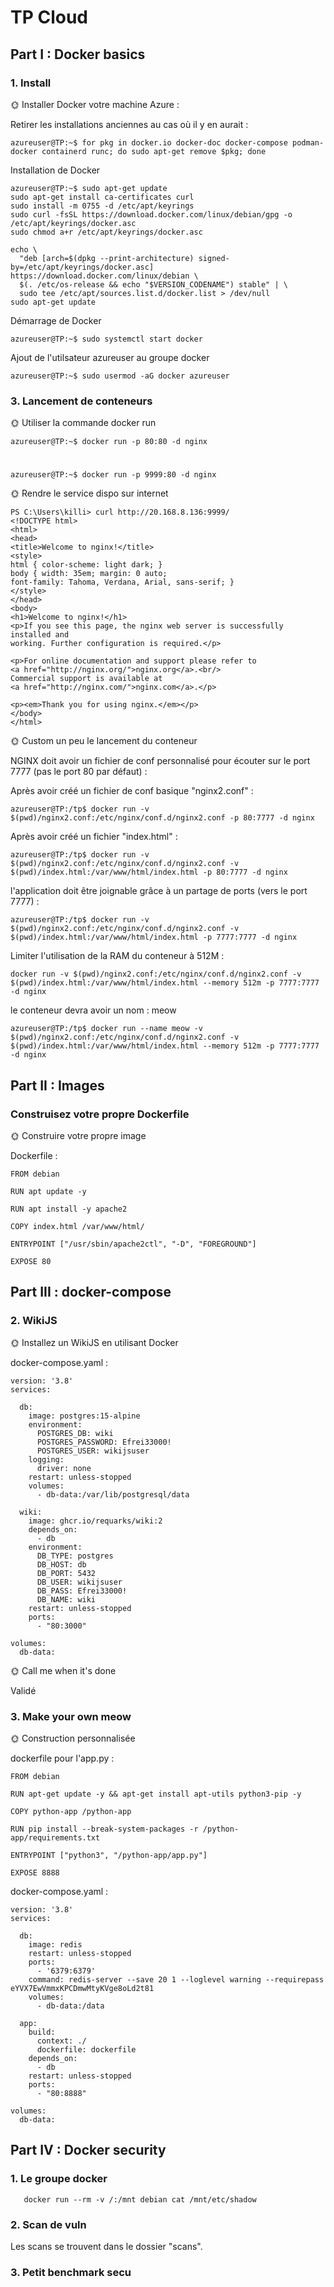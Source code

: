 # TP Cloud

## Part I : Docker basics

### 1. Install

🌞 Installer Docker votre machine Azure :

Retirer les installations anciennes au cas où il y en aurait :

    azureuser@TP:~$ for pkg in docker.io docker-doc docker-compose podman-docker containerd runc; do sudo apt-get remove $pkg; done

Installation de Docker

    azureuser@TP:~$ sudo apt-get update
    sudo apt-get install ca-certificates curl
    sudo install -m 0755 -d /etc/apt/keyrings
    sudo curl -fsSL https://download.docker.com/linux/debian/gpg -o /etc/apt/keyrings/docker.asc
    sudo chmod a+r /etc/apt/keyrings/docker.asc

    echo \
      "deb [arch=$(dpkg --print-architecture) signed-by=/etc/apt/keyrings/docker.asc] https://download.docker.com/linux/debian \
      $(. /etc/os-release && echo "$VERSION_CODENAME") stable" | \
      sudo tee /etc/apt/sources.list.d/docker.list > /dev/null
    sudo apt-get update

Démarrage de Docker

    azureuser@TP:~$ sudo systemctl start docker

Ajout de l'utilsateur azureuser au groupe docker

    azureuser@TP:~$ sudo usermod -aG docker azureuser

### 3. Lancement de conteneurs

🌞 Utiliser la commande docker run

    azureuser@TP:~$ docker run -p 80:80 -d nginx
#
    azureuser@TP:~$ docker run -p 9999:80 -d nginx

🌞 Rendre le service dispo sur internet

    PS C:\Users\killi> curl http://20.168.8.136:9999/
    <!DOCTYPE html>
    <html>
    <head>
    <title>Welcome to nginx!</title>
    <style>
    html { color-scheme: light dark; }
    body { width: 35em; margin: 0 auto;
    font-family: Tahoma, Verdana, Arial, sans-serif; }
    </style>
    </head>
    <body>
    <h1>Welcome to nginx!</h1>
    <p>If you see this page, the nginx web server is successfully installed and
    working. Further configuration is required.</p>

    <p>For online documentation and support please refer to
    <a href="http://nginx.org/">nginx.org</a>.<br/>
    Commercial support is available at
    <a href="http://nginx.com/">nginx.com</a>.</p>

    <p><em>Thank you for using nginx.</em></p>
    </body>
    </html>
    
🌞 Custom un peu le lancement du conteneur

NGINX doit avoir un fichier de conf personnalisé pour écouter sur le port 7777 (pas le port 80 par défaut) :

Après avoir créé un fichier de conf basique "nginx2.conf" :

    azureuser@TP:/tp$ docker run -v $(pwd)/nginx2.conf:/etc/nginx/conf.d/nginx2.conf -p 80:7777 -d nginx

Après avoir créé un fichier "index.html" :

    azureuser@TP:/tp$ docker run -v $(pwd)/nginx2.conf:/etc/nginx/conf.d/nginx2.conf -v $(pwd)/index.html:/var/www/html/index.html -p 80:7777 -d nginx

l'application doit être joignable grâce à un partage de ports (vers le port 7777) :

    azureuser@TP:/tp$ docker run -v $(pwd)/nginx2.conf:/etc/nginx/conf.d/nginx2.conf -v $(pwd)/index.html:/var/www/html/index.html -p 7777:7777 -d nginx

Limiter l'utilisation de la RAM du conteneur à 512M :

    docker run -v $(pwd)/nginx2.conf:/etc/nginx/conf.d/nginx2.conf -v $(pwd)/index.html:/var/www/html/index.html --memory 512m -p 7777:7777 -d nginx

le conteneur devra avoir un nom : meow

    azureuser@TP:/tp$ docker run --name meow -v $(pwd)/nginx2.conf:/etc/nginx/conf.d/nginx2.conf -v $(pwd)/index.html:/var/www/html/index.html --memory 512m -p 7777:7777 -d nginx

## Part II : Images

### Construisez votre propre Dockerfile

🌞 Construire votre propre image

Dockerfile : 

    FROM debian

    RUN apt update -y

    RUN apt install -y apache2

    COPY index.html /var/www/html/

    ENTRYPOINT ["/usr/sbin/apache2ctl", "-D", "FOREGROUND"]
    
    EXPOSE 80

## Part III : docker-compose

### 2. WikiJS

🌞 Installez un WikiJS en utilisant Docker

docker-compose.yaml :

    version: '3.8'
    services:

      db:
        image: postgres:15-alpine
        environment:
          POSTGRES_DB: wiki
          POSTGRES_PASSWORD: Efrei33000!
          POSTGRES_USER: wikijsuser
        logging:
          driver: none
        restart: unless-stopped
        volumes:
          - db-data:/var/lib/postgresql/data

      wiki:
        image: ghcr.io/requarks/wiki:2
        depends_on:
          - db
        environment:
          DB_TYPE: postgres
          DB_HOST: db
          DB_PORT: 5432
          DB_USER: wikijsuser
          DB_PASS: Efrei33000!
          DB_NAME: wiki
        restart: unless-stopped
        ports:
          - "80:3000"

    volumes:
      db-data:

🌞 Call me when it's done

Validé

### 3. Make your own meow

🌞 Construction personnalisée


dockerfile pour l'app.py : 

    FROM debian

    RUN apt-get update -y && apt-get install apt-utils python3-pip -y

    COPY python-app /python-app

    RUN pip install --break-system-packages -r /python-app/requirements.txt

    ENTRYPOINT ["python3", "/python-app/app.py"]

    EXPOSE 8888

docker-compose.yaml : 

    version: '3.8'
    services:

      db:
        image: redis
        restart: unless-stopped
        ports:
          - '6379:6379'
        command: redis-server --save 20 1 --loglevel warning --requirepass eYVX7EwVmmxKPCDmwMtyKVge8oLd2t81
        volumes:
          - db-data:/data

      app:
        build:
          context: ./
          dockerfile: dockerfile
        depends_on:
          - db
        restart: unless-stopped
        ports:
          - "80:8888"

    volumes:
      db-data:

## Part IV : Docker security

### 1. Le groupe docker

       docker run --rm -v /:/mnt debian cat /mnt/etc/shadow

### 2. Scan de vuln

Les scans se trouvent dans le dossier "scans".

### 3. Petit benchmark secu






